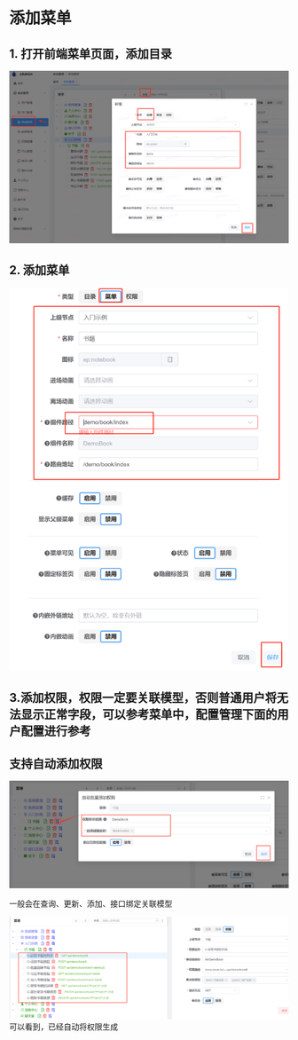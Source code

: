 # 添加菜单

## 1. 打开前端菜单页面，添加目录

![img.png](assets/img.png)

## 2. 添加菜单

![img_1.png](assets/img_11.png)

## 3.添加权限，权限一定要关联模型，否则普通用户将无法显示正常字段，可以参考菜单中，配置管理下面的用户配置进行参考

## 支持自动添加权限

![img2.png](assets/img_1.png)

一般会在查询、更新、添加、接口绑定关联模型

![img12.png](assets/img_12.png)
可以看到，已经自动将权限生成
